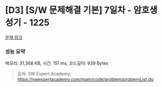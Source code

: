 # [D3] [S/W 문제해결 기본] 7일차 - 암호생성기 - 1225 

[문제 링크](https://swexpertacademy.com/main/code/problem/problemDetail.do?contestProbId=AV14uWl6AF0CFAYD) 

### 성능 요약

메모리: 31,368 KB, 시간: 151 ms, 코드길이: 939 Bytes



> 출처: SW Expert Academy, https://swexpertacademy.com/main/code/problem/problemList.do
